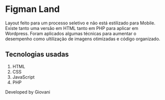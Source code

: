 # Figman Land
Layout feito para um processo seletivo e não está estilizado para Mobile. Existe tanto uma versão em HTML tanto em PHP para aplicar em Wordpress. Foram aplicados algumas técnicas para aumentar o desempenho como ultilização de imagens otimizadas e código organizado.

## Tecnologias usadas 

1. HTML
2. CSS
1. JavaScript
2. PHP

Developed by Giovani
